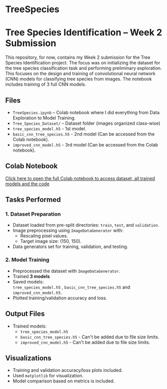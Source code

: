 # TreeSpecies

# Tree Species Identification – Week 2 Submission

This repository, for now, contains my Week 2 submission for the Tree Species Identification project. The focus was on initializing the dataset for the tree species classification task and performing preliminary exploration. This focuses on the design and training of convolutional neural network (CNN) models for classifying tree species from images. The notebook includes training of 3 full CNN models.

## Files
- `TreeSpecies.ipynb` – Colab notebook where I did everything from Data Exploration to Model Training.
- `Tree_Species_Dataset/` – Dataset folder (images organized class-wise)
- `tree_species_model.h5` - 1st model.
- `basic_cnn_tree_species.h5` - 2nd model (Can be accessed from the Colab notebook).
- `improved_cnn_model.h5` - 3rd model (Can be accessed from the Colab notebook).

## Colab Notebook
[Click here to open the full Colab notebook to access dataset, all trained models and the code](https://colab.research.google.com/drive/1my9sBm2JNZN3LEpeGDSA70kycbZUNTSU?usp=sharing)


## Tasks Performed

###  1. Dataset Preparation
- Dataset loaded from pre-split directories: `train`, `test`, and `validation`.
- Image preprocessing using `ImageDataGenerator` with:
  - Rescaling pixel values.
  - Target image size: (150, 150).
- Data generators set for training, validation, and testing.
### 2. Model Training
- Preprocessed the dataset with `ImageDataGenerator`.
- Trained **3 models**
- Saved models:  
  `tree_species_model.h5` , `basic_cnn_tree_species.h5` and `improved_cnn_model.h5`.
- Plotted training/validation accuracy and loss.

## Output Files
- Trained models:
  - `tree_species_model.h5`
  - `basic_cnn_tree_species.h5` - Can't be added due to file size limits. 
  - `improved_cnn_model.h5` - Can't be added due to file size limits. 

## Visualizations
- Training and validation accuracy/loss plots included.
- Used `matplotlib` for visualization.
- Model comparison based on metrics is included.
